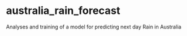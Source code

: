 # australia_rain_forecast
Analyses and training of a model for predicting next day Rain in Australia
